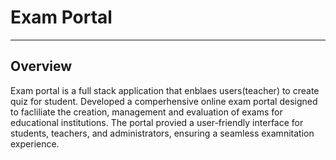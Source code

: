 <h1>Exam Portal</h1>
<hr>
<h2>Overview</h2>
Exam portal is a full stack application that enblaes users(teacher) to create quiz for student. Developed a comperhensive online exam portal designed to facliliate the creation, management and evaluation of exams for educational institutions. The portal provied a user-friendly interface for students, teachers, and administrators, ensuring a seamless examnitation experience.
